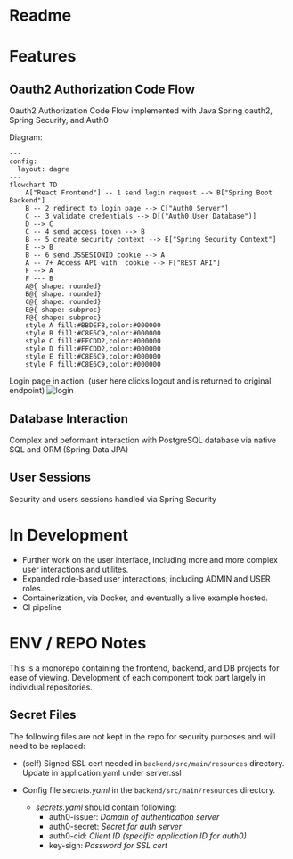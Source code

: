 # Readme

# Features

## Oauth2 Authorization Code Flow

Oauth2 Authorization Code Flow implemented with Java Spring oauth2, Spring Security, and Auth0

Diagram:
```mermaid
---
config:
  layout: dagre
---
flowchart TD
    A["React Frontend"] -- 1 send login request --> B["Spring Boot Backend"]
    B -- 2 redirect to login page --> C["Auth0 Server"]
    C -- 3 validate credentials --> D[("Auth0 User Database")]
    D --> C
    C -- 4 send access token --> B
    B -- 5 create security context --> E["Spring Security Context"]
    E --> B
    B -- 6 send JSSESIONID cookie --> A
    A -- 7+ Access API with  cookie --> F["REST API"]
    F --> A
    F --- B
    A@{ shape: rounded}
    B@{ shape: rounded}
    C@{ shape: rounded}
    E@{ shape: subproc}
    F@{ shape: subproc}
    style A fill:#BBDEFB,color:#000000
    style B fill:#C8E6C9,color:#000000
    style C fill:#FFCDD2,color:#000000
    style D fill:#FFCDD2,color:#000000
    style E fill:#C8E6C9,color:#000000
    style F fill:#C8E6C9,color:#000000
```
Login page in action: (user here clicks logout and is returned to original endpoint)
![login](https://github.com/user-attachments/assets/a4fe1e81-9e61-4b07-a85c-dceb714c3091)

## Database Interaction

Complex and peformant interaction with PostgreSQL database via native SQL and ORM (Spring Data JPA)

## User Sessions
Security and users sessions handled via Spring Security

# In Development

- Further work on the user interface, including more and more complex user interactions and utilites.
- Expanded role-based user interactions; including ADMIN and USER roles.
- Containerization, via Docker, and eventually a live example hosted.
- CI pipeline

# ENV / REPO Notes
This is a monorepo containing the frontend, backend, and DB projects for ease of viewing. Development of each component took part largely in individual repositories. 

## Secret Files
The following files are not kept in the repo for security purposes and will need to be replaced:

- (self) Signed SSL cert needed in ```backend/src/main/resources``` directory. Update in application.yaml under server.ssl

- Config file _secrets.yaml_ in the ```backend/src/main/resources``` directory.
  - _secrets.yaml_ should contain following:
    - auth0-issuer: _Domain of authentication server_
    - auth0-secret: _Secret for auth server_
    - auth0-cid: _Client ID (specific application ID for auth0)_
    - key-sign: _Password for SSL cert_
